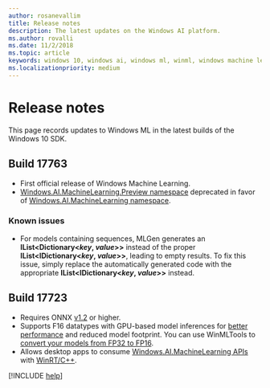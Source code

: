 ```yaml
---
author: rosanevallim
title: Release notes
description: The latest updates on the Windows AI platform.
ms.author: rovalli
ms.date: 11/2/2018
ms.topic: article
keywords: windows 10, windows ai, windows ml, winml, windows machine learning
ms.localizationpriority: medium
---
```


# Release notes

This page records updates to Windows ML in the latest builds of the Windows 10 SDK.

## Build 17763

* First official release of Windows Machine Learning.
* [Windows.AI.MachineLearning.Preview namespace](https://docs.microsoft.com/uwp/api/windows.ai.machinelearning.preview) deprecated in favor of [Windows.AI.MachineLearning namespace](https://docs.microsoft.com/uwp/api/windows.ai.machinelearning).

### Known issues

* For models containing sequences, MLGen generates an **IList&lt;Dictionary&lt;*key*, *value*&gt;&gt;** instead of the proper **IList&lt;IDictionary&lt;*key*, *value*&gt;&gt;**, leading to empty results. To fix this issue, simply replace the automatically generated code with the appropriate **IList&lt;IDictionary&lt;*key*, *value*&gt;&gt;** instead.

## Build 17723

- Requires ONNX [v1.2](https://github.com/onnx/onnx/tree/rel-1.2.2) or higher.
- Supports F16 datatypes with GPU-based model inferences for [better performance](performance-memory.md) and reduced model footprint. You can use WinMLTools to [convert your models from FP32 to FP16](convert-model-winmltools.md#convert-to-floating-point-16).
- Allows desktop apps to consume [Windows.AI.MachineLearning APIs](https://docs.microsoft.com/uwp/api/windows.ai.machinelearning) with [WinRT/C++](https://docs.microsoft.com/windows/uwp/cpp-and-winrt-apis/).

[!INCLUDE [help](includes/get-help.md)]

